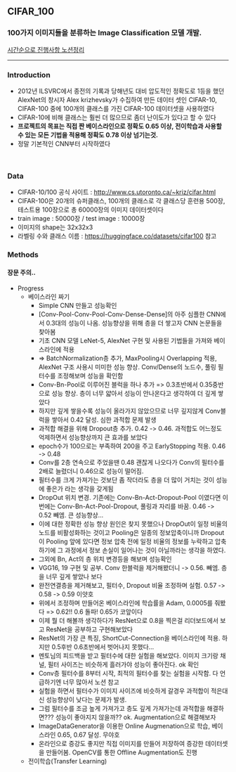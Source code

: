 ## CIFAR_100

### 100가지 이미지들을 분류하는 Image Classification 모델 개발.


[시간순으로 진행사항 노션정리](https://hail-gray-c42.notion.site/350cbe8e65944ea3bbe5d10fef032c3d)

---
### Introduction
- 2012년 ILSVRC에서 종전의 기록과 당해년도 대비 압도적인 정확도로 1등을 했던 AlexNet의 창시자 Alex krizhevsky가 수집하여 만든 데이터 셋인 CIFAR-10, CIFAR-100 중에 100개의 클래스를 가진 CIFAR-100 데이터셋을 사용하였다
- CIFAR-10에 비해 클래스는 훨씬 더 많으므로 좀더 난이도가 있다고 할 수 있다
- **프로젝트의 목표는 직접 짠 베이스라인으로 정확도 0.65 이상, 전이학습과 사용할 수 있는 모든 기법을 적용해 정확도 0.78 이상 넘기는것.**
- 정말 기본적인 CNN부터 시작하였다

<br/>

### Data
- CIFAR-10/100 공식 사이트 : http://www.cs.utoronto.ca/~kriz/cifar.html
- CIFAR-100은 20개의 슈퍼클래스, 100개의 클래스로 각 클래스당 훈련용 500장, 테스트용 100장으로 총 60000장의 이미지 데이터셋이다
- train image : 50000장 / test image : 10000장
- 이미지의 shape는 32x32x3
- 라벨링 수와 클래스 이름 : https://huggingface.co/datasets/cifar100 참고

### Methods
#### 장문 주의..

- Progress
  - 베이스라인 짜기
    - Simple CNN 만들고 성능확인 
    - [Conv-Pool-Conv-Pool-Conv-Dense-Dense]의 아주 심플한 CNN에서 0.3대의 성능이 나옴. 성능향상을 위해 층을 더 쌓고자 CNN 논문들을 찾아봄
    - 기초 CNN 모델 LeNet-5, AlexNet 구현 및 사용된 기법들을 가져와 베이스라인에 적용
    - => BatchNormalization층 추가, MaxPooling시 Overlapping 적용, AlexNet 구조 사용시 미미한 성능 향상. Conv/Dense의 노드수, 풀링 필터수를 조정해보며 성능을 확인함
    - Conv-Bn-Pool로 이루어진 블럭을 하나 추가 => 0.3초반에서 0.35중반으로 성능 향상. 층이 너무 얇아서 성능이 안나온다고 생각하여 더 깊게 쌓았다
    - 하지만 깊게 쌓을수록 성능이 올라가지 않았으므로 너무 깊지않게 Conv블럭을 쌓아서 0.42 달성. 심한 과적합 문제 발생
    - 과적합 해결을 위해 Dropout층 추가. 0.42 -> 0.46. 과적합도 어느정도 억제하면서 성능향상까지 큰 효과를 보았다
    - epoch수가 100으로는 부족하여 200을 주고 EarlyStopping 적용. 0.46 -> 0.48
    - Conv를 2층 연속으로 주었을땐 0.48 괜찮게 나오다가 Conv의 필터수를 2배로 늘렸더니 0.46으로 성능이 떨어짐. 
    - 필터수를 크게 가져가는 것보단 좀 작더라도 층을 더 많이 거치는 것이 성능에 좋은가 라는 생각을 갖게됨
    - DropOut 위치 변경. 기존에는 Conv-Bn-Act-Dropout-Pool 이였다면 이번에는 Conv-Bn-Act-Pool-Dropout, 풀링과 자리를 바꿈. 0.46 -> 0.52 빼엠. 큰 성능향상... 
    - 이에 대한 정확한 성능 향상 원인은 찾지 못했으나 DropOut이 일정 비율의 노드를 비활성화하는 것이고 Pooling은 일종의 정보압축이니까 Dropout이 Pooling 앞에 있다면 정보 압축 전에 일정 비율의 정보를 누락하고 압축하기에 그 과정에서 정보 손실이 일어나는 것이 아닐까라는 생각을 하였다. 
    - 그외에 Bn, Act의 층 위치 변경등을 해보며 성능확인
    - VGG16, 19 구현 및 공부. Conv 한블럭을 제거해봤더니 -> 0.56. 빼엠. 층을 너무 깊게 쌓았나 보다
    - 완전연결층을 제거해보고, 필터수, Dropout 비율 조정하며 실험. 0.57 -> 0.58 -> 0.59 이얏호
    - 위에서 조정하며 만들어온 베이스라인에 학습률을 Adam, 0.0005를 줘봤다 => 0.62!!  0.6 돌파! 0.65가 코앞이다
    - 이제 뭘 더 해볼까 생각하다가 ResNet으로 0.8을 찍은걸 리더보드에서 보고 ResNet을 공부하고 구현해보았다
    - ResNet의 가장 큰 특징, ShortCut-Connection을 베이스라인에 적용. 하지만 0.5후반 0.6초반에서 벗어나지 못했다...
    - 멘토님의 피드백을 받고 필터수에 대한 실험을 해보았다. 이미지 크기랑 채널, 필터 사이즈는 비슷하게 흘러가야 성능이 좋아진다. ok 확인
    - Conv층 필터수를 8부터 시작, 최적의 필터수를 찾는 실험을 시작함. 다 언급하기엔 너무 많아서 노션 참고
    - 실험을 하면서 필터수가 이미지 사이즈에 비슷하게 갈경우 과적합이 적은대신 성능향상이 낮다는 문제가 발생. 
    - 그럼 필터수를 조금 높게 가져가고 층도 깊게 가져가는데 과적합을 해결하면??? 성능이 좋아지지 않을까?? ok. Augmentation으로 해결해보자
    - ImageDataGenerator을 이용한 Online Augmenation으로 학습, 베이스라인 0.65, 0.67 달성. 무야호
    - 온라인으로 증강도 좋지만 직접 이미지를 만들어 저장하여 증강한 데이터셋을 만들어봄. OpenCV를 통한 Offline Augmentation도 진행
  - 전이학습(Transfer Learning)



